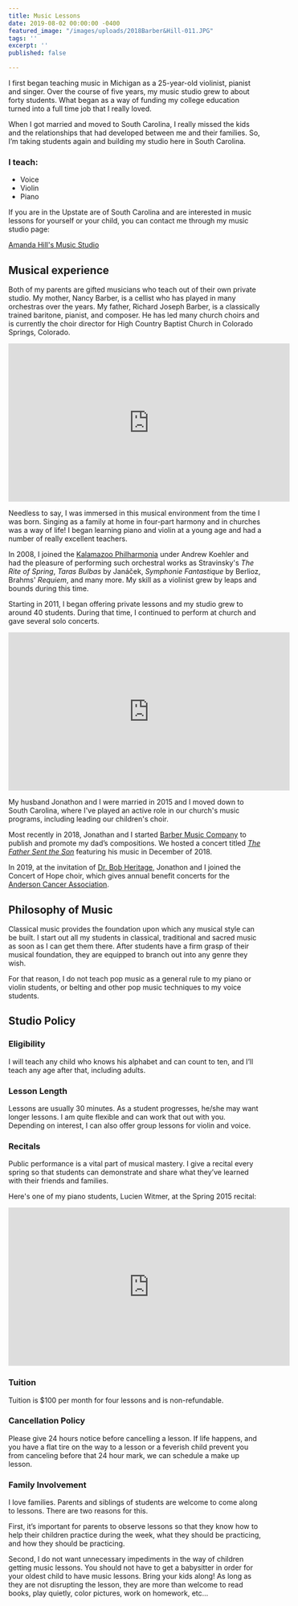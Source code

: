 ```yaml
---
title: Music Lessons
date: 2019-08-02 00:00:00 -0400
featured_image: "/images/uploads/2018Barber&Hill-011.JPG"
tags: ''
excerpt: ''
published: false

---
```

I first began teaching music in Michigan as a 25-year-old violinist, pianist and singer. Over the course of five years, my music studio grew to about forty students. What began as a way of funding my college education turned into a full time job that I really loved.

When I got married and moved to South Carolina, I really missed the kids and the relationships that had developed between me and their families. So, I’m taking students again and building my studio here in South Carolina.

### I teach:

* Voice
* Violin
* Piano

If you are in the Upstate are of South Carolina and are interested in music lessons for yourself or your child, you can contact me through my music studio page:

<a href="https://fons.app/@amandakhill" style="display:inline-block;text-align:center;">Amanda Hill's Music Studio</a>

## Musical experience

Both of my parents are gifted musicians who teach out of their own private studio. My mother, Nancy Barber, is a cellist who has played in many orchestras over the years. My father, Richard Joseph Barber, is a classically trained baritone, pianist, and composer. He has led many church choirs and is currently the choir director for High Country Baptist Church in Colorado Springs, Colorado.

<iframe width="560" height="315" src="https://www.youtube.com/embed/OXzP3sRsJOs" frameborder="0" allow="accelerometer; autoplay; encrypted-media; gyroscope; picture-in-picture" allowfullscreen></iframe>

Needless to say, I was immersed in this musical environment from the time I was born. Singing as a family at home in four-part harmony and in churches was a way of life! I began learning piano and violin at a young age and had a number of really excellent teachers.

In 2008, I joined the [Kalamazoo Philharmonia](https://reason.kzoo.edu/philharmonia/) under Andrew Koehler and had the pleasure of performing such orchestral works as Stravinsky's _The Rite of Spring_, _Taras Bulbas_ by Janáček, _Symphonie Fantastique_ by Berlioz, Brahms' _Requiem_, and many more. My skill as a violinist grew by leaps and bounds during this time.

Starting in 2011, I began offering private lessons and my studio grew to around 40 students. During that time, I continued to perform at church and gave several solo concerts.

<iframe width="560" height="315" src="https://www.youtube.com/embed/TWKSphRjdo4" frameborder="0" allow="accelerometer; autoplay; encrypted-media; gyroscope; picture-in-picture" allowfullscreen></iframe>

My husband Jonathon and I were married in 2015 and I moved down to South Carolina, where I've played an active role in our church's music programs, including leading our children's choir.

Most recently in 2018, Jonathan and I started [Barber Music Company](https://www.patreon.com/barbermusiccompany) to publish and promote my dad’s compositions. We hosted a concert titled [_The Father Sent the Son_](http://barbermusic.events/) featuring his music in December of 2018.

In 2019, at the invitation of [Dr. Bob Heritage](https://www.gamac.org/leaders), Jonathon and I joined the Concert of Hope choir, which gives annual benefit concerts for the [Anderson Cancer Association](http://www.cancerassociationanderson.org/).

## Philosophy of Music

Classical music provides the foundation upon which any musical style can be built. I start out all my students in classical, traditional and sacred music as soon as I can get them there. After students have a firm grasp of their musical foundation, they are equipped to branch out into any genre they wish.

For that reason, I do not teach pop music as a general rule to my piano or violin students, or belting and other pop music techniques to my voice students.

## Studio Policy

### Eligibility

I will teach any child who knows his alphabet and can count to ten, and I’ll teach any age after that, including adults.

### Lesson Length

Lessons are usually 30 minutes. As a student progresses, he/she may want longer lessons. I am quite flexible and can work that out with you. Depending on interest, I can also offer group lessons for violin and voice.

### Recitals

Public performance is a vital part of musical mastery. I give a recital every spring so that students can demonstrate and share what they’ve learned with their friends and families.

Here's one of my piano students, Lucien Witmer, at the Spring 2015 recital:

<iframe width="560" height="315" src="https://www.youtube.com/embed/VthoTgJFA4s" frameborder="0" allow="accelerometer; autoplay; encrypted-media; gyroscope; picture-in-picture" allowfullscreen></iframe>

### Tuition

Tuition is $100 per month for four lessons and is non-refundable.

### Cancellation Policy

Please give 24 hours notice before cancelling a lesson. If life happens, and you have a flat tire on the way to a lesson or a feverish child prevent you from canceling before that 24 hour mark, we can schedule a make up lesson.

### Family Involvement

I love families. Parents and siblings of students are welcome to come along to lessons. There are two reasons for this.

First, it’s important for parents to observe lessons so that they know how to help their children practice during the week, what they should be practicing, and how they should be practicing.

Second, I do not want unnecessary impediments in the way of children getting music lessons. You should not have to get a babysitter in order for your oldest child to have music lessons. Bring your kids along! As long as they are not disrupting the lesson, they are more than welcome to read books, play quietly, color pictures, work on homework, etc…